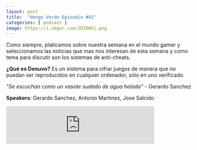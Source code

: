 ```yaml
---
layout: post
title:  "Hongo Verde Episodio #41"
categories: [ podcast ]
image: https://i.imgur.com/JD1RWVj.png
---
```

Como siempre, platicamos sobre nuestra semana en el mundo gamer y seleccionamos las noticias que mas nos interesan de esta semana y como tema para discutir son los sistemas de anti-cheats.

**¿Qué es Denuvo?**
Es un sistema para cifrar juegos de manera que no puedan ser reproducidos en cualquier ordenador, sólo en uno verificado.

*"Se escuchan como un vasote sudado de agua helada"* - Gerardo Sanchez

**Speakers**: Gerardo Sanchez, Antonio Martinez, Jose Salcido

<iframe src="https://anchor.fm/elhongoverde/embed/episodes/41---Anticheats-ft--Gerardo-Sanchez-een3rs" height="102px" width="400px" frameborder="0" scrolling="no"></iframe>